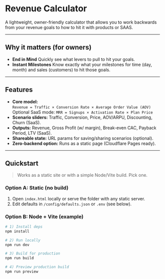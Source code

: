 # Revenue Calculator

A lightweight, owner-friendly calculator that allows you to work backwards from your revenue goals to how to hit it with products or SAAS. 

---

## Why it matters (for owners)
- **End in Mind** Quickly see what levers to pull to hit your goals.
- **Instant Milestones** Know exactly what your milestones for time (day, month) and sales (customers) to hit those goals.

---

## Features
- **Core model:**  
  `Revenue = Traffic × Conversion Rate × Average Order Value (AOV)`  
  Optional SaaS mode: `MRR = Signups × Activation Rate × Plan Price`
- **Scenario sliders:** Traffic, Conversion, Price, AOV/ARPU, Discounting, Churn (SaaS).
- **Outputs:** Revenue, Gross Profit (w/ margin), Break-even CAC, Payback Period, LTV (SaaS).
- **Shareable state:** URL params for saving/sharing scenarios (optional).
- **Zero-backend option:** Runs as a static page (Cloudflare Pages ready).

---

## Quickstart

> Works as a static site or with a simple Node/Vite build. Pick one.

### Option A: Static (no build)
1. Open `index.html` locally or serve the folder with any static server.
2. Edit defaults in `/config/defaults.json` or `.env` (see below).

### Option B: Node + Vite (example)
```bash
# 1) Install deps
npm install

# 2) Run locally
npm run dev

# 3) Build for production
npm run build

# 4) Preview production build
npm run preview
